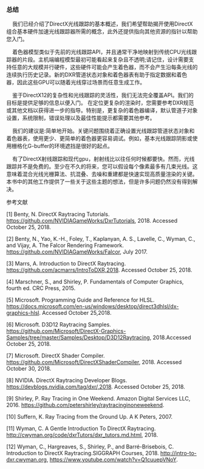 ### 总结

&nbsp;&nbsp;&nbsp;&nbsp;我们已经介绍了DirectX光线跟踪的基本概述，我们希望帮助揭开使用DirectX组合基本硬件加速光线跟踪器所需的概念，此外还提供指向其他资源的指针以帮助您入门。

&nbsp;&nbsp;&nbsp;&nbsp;着色器模型类似于先前的光线跟踪API，并且通常干净地映射到传统CPU光线跟踪器的片段。主机端编程模型最初可能看起来复杂且不透明;请记住，设计需要支持任意的大规模并行硬件，这些硬件可能会产生着色器，而不会产生沿每条光线的连续执行历史记录。新的DXR管道状态对象和着色器表有助于指定数据和着色器，因此这些GPU可以随着光线穿过场景而任意生成工作。

&nbsp;&nbsp;&nbsp;&nbsp;鉴于DirectX12的复杂性和光线跟踪的灵活性，我们无法完全覆盖API。我们的目标是提供足够的信息以便入门。 在定位更复杂的渲染时，您需要参考DXR规范或其他文档以获得进一步的指导。特别是，更复杂的着色器编译，默认管道子对象设置，系统限制，错误处理以及最佳性能提示都需要其他参考。

&nbsp;&nbsp;&nbsp;&nbsp;我们的建议是:简单地开始。关键问题围绕着正确设置光线跟踪管道状态对象和着色器表，使用更少、更简单的着色器更容易调试。例如，基本光线跟踪阴影或使用栅格化G-buffer的环境遮挡是很好的起点。

&nbsp;&nbsp;&nbsp;&nbsp;有了DirectX射线跟踪和现代gpu，射射线比以往任何时候都要快。然而，光线跟踪并不是免费的。至少在不久的将来，您可以假设每个像素最多有几束光线。这意味着混合光线光栅算法、抗混叠、去噪和重建都是快速实现高质量渲染的关键。本书中的其他工作提供了一些关于这些主题的想法，但是许多问题仍然没有得到解决。



参考文献

[1]   Benty, N. DirectX Raytracing Tutorials. https://github.com/NVIDIAGameWorks/DxrTutorials, 2018.   Accessed October 25, 2018.

[2] Benty, N., Yao, K.-H., Foley, T., Kaplanyan, A. S., Lavelle, C., Wyman, C., and Vijay, A. The Falcor Rendering Framework. https://github.com/NVIDIAGameWorks/Falcor, July 2017.

[3] Marrs, A. Introduction to DirectX Raytracing. https://github.com/acmarrs/IntroToDXR,2018. Accessed October 25, 2018.

[4] Marschner, S., and Shirley, P. Fundamentals of Computer Graphics, fourth ed. CRC Press, 2015.

[5] Microsoft. Programming Guide and Reference for HLSL. https://docs.microsoft.com/en-us/windows/desktop/direct3dhlsl/dx-graphics-hlsl. Accessed October 25,2018.

[6] Microsoft. D3D12 Raytracing Samples. https://github.com/Microsoft/DirectX-Graphics-Samples/tree/master/Samples/Desktop/D3D12Raytracing, 2018.Accessed October 25, 2018.

[7] Microsoft. DirectX Shader Compiler. https://github.com/Microsoft/DirectXShaderCompiler, 2018. Accessed October 30, 2018.

[8] NVIDIA. DirectX Raytracing Developer Blogs. https://devblogs.nvidia.com/tag/dxr/,2018. Accessed October 25, 2018.

[9] Shirley, P. Ray Tracing in One Weekend. Amazon Digital Services LLC, 2016. https://github.com/petershirley/raytracinginoneweekend.

[10] Suffern, K. Ray Tracing from the Ground Up. A K Peters, 2007.

[11] Wyman, C. A Gentle Introduction To DirectX Raytracing. http://cwyman.org/code/dxrTutors/dxr_tutors.md.html, 2018.

[12] Wyman, C., Hargreaves, S., Shirley, P., and Barré-Brisebois, C. Introduction to DirectX Raytracing.SIGGRAPH Courses, 2018. http://intro-to-dxr.cwyman.org, https://www.youtube.com/watch?v=Q1cuuepVNoY.